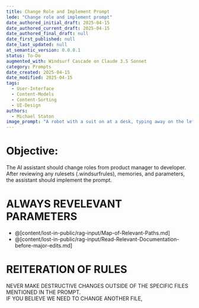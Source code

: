 ```yaml
---
title: Change Role and Implement Prompt
lede: "Change role and implement prompt"
date_authored_initial_draft: 2025-04-15
date_authored_current_draft: 2025-04-15
date_authored_final_draft: null
date_first_published: null
date_last_updated: null
at_semantic_version: 0.0.0.1
status: To-Do
augmented_with: Windsurf Cascade on Claude 3.5 Sonnet
category: Prompts
date_created: 2025-04-15
date_modified: 2025-04-15
tags:
  - User-Interface
  - Content-Models
  - Content-Sorting
  - UI-Design
authors:
  - Michael Staton
image_prompt: "A robot with a suit on at a desk, typing away on the left, and a Robot with a lab coat on, with safety goggles and a helmet, working away. "
---
```


# Objective:

The AI assistant should change roles from product manager to developer. After reviewing any rulesets (.windsurfrules), memories, and parameters, the assistant should implement the prompt.

# ALWAYS REVELEVANT PARAMETERS

- @[content/lost-in-public/rag-input/Map-of-Relevant-Paths.md]
- @[content/lost-in-public/rag-input/Read-Relevant-Documentation-before-major-edits.md]

# REITERATION OF RULES

NEVER MAKE DESTRUCTIVE CHANGES OUTSIDE OF THE SPECIFIC FILES MENTIONED IN THE PROMPT.  
IF YOU BELIEVE WE NEED TO CHANGE ANOTHER FILE, 

